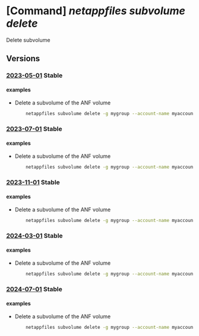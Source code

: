 # [Command] _netappfiles subvolume delete_

Delete subvolume

## Versions

### [2023-05-01](/Resources/mgmt-plane/L3N1YnNjcmlwdGlvbnMve30vcmVzb3VyY2Vncm91cHMve30vcHJvdmlkZXJzL21pY3Jvc29mdC5uZXRhcHAvbmV0YXBwYWNjb3VudHMve30vY2FwYWNpdHlwb29scy97fS92b2x1bWVzL3t9L3N1YnZvbHVtZXMve30=/2023-05-01.xml) **Stable**

<!-- mgmt-plane /subscriptions/{}/resourcegroups/{}/providers/microsoft.netapp/netappaccounts/{}/capacitypools/{}/volumes/{}/subvolumes/{} 2023-05-01 -->

#### examples

- Delete a subvolume of the ANF volume
    ```bash
        netappfiles subvolume delete -g mygroup --account-name myaccountname  --pool-name mypoolname --volume-name myvolumename --subvolume-name mysubvolumename
    ```

### [2023-07-01](/Resources/mgmt-plane/L3N1YnNjcmlwdGlvbnMve30vcmVzb3VyY2Vncm91cHMve30vcHJvdmlkZXJzL21pY3Jvc29mdC5uZXRhcHAvbmV0YXBwYWNjb3VudHMve30vY2FwYWNpdHlwb29scy97fS92b2x1bWVzL3t9L3N1YnZvbHVtZXMve30=/2023-07-01.xml) **Stable**

<!-- mgmt-plane /subscriptions/{}/resourcegroups/{}/providers/microsoft.netapp/netappaccounts/{}/capacitypools/{}/volumes/{}/subvolumes/{} 2023-07-01 -->

#### examples

- Delete a subvolume of the ANF volume
    ```bash
        netappfiles subvolume delete -g mygroup --account-name myaccountname  --pool-name mypoolname --volume-name myvolumename --subvolume-name mysubvolumename
    ```

### [2023-11-01](/Resources/mgmt-plane/L3N1YnNjcmlwdGlvbnMve30vcmVzb3VyY2Vncm91cHMve30vcHJvdmlkZXJzL21pY3Jvc29mdC5uZXRhcHAvbmV0YXBwYWNjb3VudHMve30vY2FwYWNpdHlwb29scy97fS92b2x1bWVzL3t9L3N1YnZvbHVtZXMve30=/2023-11-01.xml) **Stable**

<!-- mgmt-plane /subscriptions/{}/resourcegroups/{}/providers/microsoft.netapp/netappaccounts/{}/capacitypools/{}/volumes/{}/subvolumes/{} 2023-11-01 -->

#### examples

- Delete a subvolume of the ANF volume
    ```bash
        netappfiles subvolume delete -g mygroup --account-name myaccountname  --pool-name mypoolname --volume-name myvolumename --subvolume-name mysubvolumename
    ```

### [2024-03-01](/Resources/mgmt-plane/L3N1YnNjcmlwdGlvbnMve30vcmVzb3VyY2Vncm91cHMve30vcHJvdmlkZXJzL21pY3Jvc29mdC5uZXRhcHAvbmV0YXBwYWNjb3VudHMve30vY2FwYWNpdHlwb29scy97fS92b2x1bWVzL3t9L3N1YnZvbHVtZXMve30=/2024-03-01.xml) **Stable**

<!-- mgmt-plane /subscriptions/{}/resourcegroups/{}/providers/microsoft.netapp/netappaccounts/{}/capacitypools/{}/volumes/{}/subvolumes/{} 2024-03-01 -->

#### examples

- Delete a subvolume of the ANF volume
    ```bash
        netappfiles subvolume delete -g mygroup --account-name myaccountname  --pool-name mypoolname --volume-name myvolumename --subvolume-name mysubvolumename
    ```

### [2024-07-01](/Resources/mgmt-plane/L3N1YnNjcmlwdGlvbnMve30vcmVzb3VyY2Vncm91cHMve30vcHJvdmlkZXJzL21pY3Jvc29mdC5uZXRhcHAvbmV0YXBwYWNjb3VudHMve30vY2FwYWNpdHlwb29scy97fS92b2x1bWVzL3t9L3N1YnZvbHVtZXMve30=/2024-07-01.xml) **Stable**

<!-- mgmt-plane /subscriptions/{}/resourcegroups/{}/providers/microsoft.netapp/netappaccounts/{}/capacitypools/{}/volumes/{}/subvolumes/{} 2024-07-01 -->

#### examples

- Delete a subvolume of the ANF volume
    ```bash
        netappfiles subvolume delete -g mygroup --account-name myaccountname  --pool-name mypoolname --volume-name myvolumename --subvolume-name mysubvolumename
    ```
